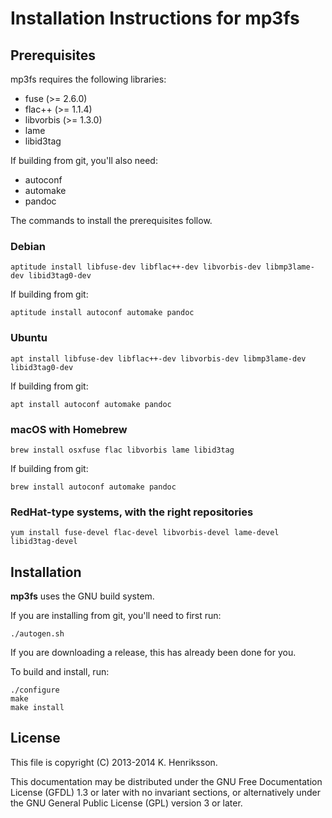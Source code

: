 # Installation Instructions for mp3fs

## Prerequisites

mp3fs requires the following libraries:

  - fuse (\>= 2.6.0)
  - flac++ (\>= 1.1.4)
  - libvorbis (\>= 1.3.0)
  - lame
  - libid3tag

If building from git, you'll also need:

  - autoconf
  - automake
  - pandoc

The commands to install the prerequisites follow.

### Debian

    aptitude install libfuse-dev libflac++-dev libvorbis-dev libmp3lame-dev libid3tag0-dev

If building from git:

    aptitude install autoconf automake pandoc

### Ubuntu

    apt install libfuse-dev libflac++-dev libvorbis-dev libmp3lame-dev libid3tag0-dev

If building from git:

    apt install autoconf automake pandoc

### macOS with Homebrew

    brew install osxfuse flac libvorbis lame libid3tag

If building from git:

    brew install autoconf automake pandoc

### RedHat-type systems, with the right repositories

    yum install fuse-devel flac-devel libvorbis-devel lame-devel libid3tag-devel

## Installation

**mp3fs** uses the GNU build system.

If you are installing from git, you'll need to first run:

    ./autogen.sh

If you are downloading a release, this has already been done for you.

To build and install, run:

    ./configure
    make
    make install

## License

This file is copyright (C) 2013-2014 K. Henriksson.

This documentation may be distributed under the GNU Free Documentation License
(GFDL) 1.3 or later with no invariant sections, or alternatively under the GNU
General Public License (GPL) version 3 or later.
